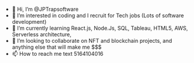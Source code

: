 - 👋 Hi, I’m @JPTrapsoftware
- 👀 I’m interested in coding and I recruit for Tech jobs (Lots of software development)
- 🌱 I’m currently learning React.js, Node.Js, SQL, Tableau, HTML5, AWS, Serverless architecture, 
- 💞️ I’m looking to collaborate on NFT and blockchain projects, and anything else that will make me $$$
- 📫 How to reach me text 5164104016

<!---
JPTrapsoftware/JPTrapsoftware is a ✨ special ✨ repository because its `README.md` (this file) appears on your GitHub profile.
You can click the Preview link to take a look at your changes.
--->
